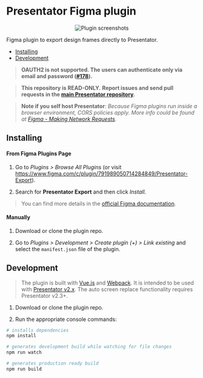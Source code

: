 Presentator Figma plugin
======================================================================

<p align="center"><img src="https://i.imgur.com/PbMuhCH.png" alt="Plugin screenshots"></p>

Figma plugin to export design frames directly to Presentator.

- [Installing](#installing)
- [Development](#development)


> **OAUTH2 is not supported. The users can authenticate only via email and password ([#178](https://github.com/presentator/presentator/issues/178)).**

> **This repository is READ-ONLY.**
> **Report issues and send pull requests in the [main Presentator repository](https://github.com/presentator/presentator/issues).**

> **Note if you self host Presentator**: *Because Figma plugins run inside a browser environment, CORS policies apply. More info could be found at [Figma - Making Network Requests](https://www.figma.com/plugin-docs/making-network-requests/).*


## Installing

#### From Figma Plugins Page

1. Go to *Plugins > Browse All Plugins* (or visit https://www.figma.com/c/plugin/791989050714284849/Presentator-Export).

2. Search for **Presentator Export** and then click *Install*.

> You can find more details in the [official Figma documentation](https://help.figma.com/article/330-using-plugins#install).

#### Manually

1. Download or clone the plugin repo.

2. Go to *Plugins > Development > Create plugin (+) > Link existing* and select the `manifest.json` file of the plugin.


## Development

> The plugin is built with [Vue.js](https://vuejs.org/) and [Webpack](https://webpack.js.org/).
> It is intended to be used with [Presentator v2.x](https://github.com/presentator/presentator).
> The auto screen replace functionality requires Presentator v2.3+.

1. Download or clone the plugin repo.

2. Run the appropriate console commands:

```bash
# installs dependencies
npm install

# generates development build while watching for file changes
npm run watch

# generates production ready build
npm run build
```

